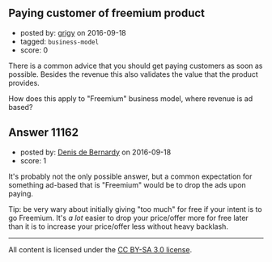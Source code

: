 ## Paying customer of freemium product

- posted by: [grigy](https://stackexchange.com/users/4333/grigy) on 2016-09-18
- tagged: `business-model`
- score: 0

<p>There is a common advice that you should get paying customers as soon as possible. Besides the revenue this also validates the value that the product provides.</p>

<p>How does this apply to "Freemium" business model, where revenue is ad based?</p>



## Answer 11162

- posted by: [Denis de Bernardy](https://stackexchange.com/users/182468/denis-de-bernardy) on 2016-09-18
- score: 1

<p>It's probably not the only possible answer, but a common expectation for something ad-based that is "Freemium" would be to drop the ads upon paying.</p>

<p>Tip: be very wary about initially giving "too much" for free if your intent is to go Freemium. It's <em>a lot</em> easier to drop your price/offer more for free later than it is to increase your price/offer less without heavy backlash.</p>




---

All content is licensed under the [CC BY-SA 3.0 license](https://creativecommons.org/licenses/by-sa/3.0/).
